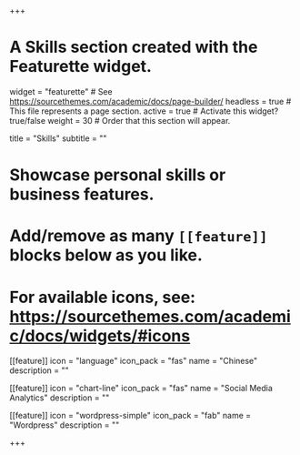 +++
# A Skills section created with the Featurette widget.
widget = "featurette"  # See https://sourcethemes.com/academic/docs/page-builder/
headless = true  # This file represents a page section.
active = true  # Activate this widget? true/false
weight = 30  # Order that this section will appear.

title = "Skills"
subtitle = ""

# Showcase personal skills or business features.
# 
# Add/remove as many `[[feature]]` blocks below as you like.
# 
# For available icons, see: https://sourcethemes.com/academic/docs/widgets/#icons

[[feature]]
  icon = "language"
  icon_pack = "fas"
  name = "Chinese"
  description = ""
  
[[feature]]
  icon = "chart-line"
  icon_pack = "fas"
  name = "Social Media Analytics"
  description = ""  
  
[[feature]]
  icon = "wordpress-simple"
  icon_pack = "fab"
  name = "Wordpress"
  description = ""

+++
